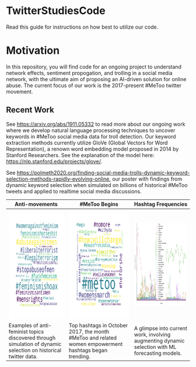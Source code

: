 # TwitterStudiesCode


Read this guide for instructions on how best to utilize our code.

# Motivation 

In this repository, you will find code for an ongoing project to understand network effects, 
sentiment propogation, and trolling in a social media network, with 
the ultimate aim of proposing an AI-driven solution for online abuse. 
The current focus of our work is the 2017-present #MeToo twitter movement. 



## Recent Work 
See https://arxiv.org/abs/1911.05332 to read more about our ongoing work where we develop
natural language processing techniques to uncover keywords in #MeToo social media 
data for troll detection. Our keyword extraction methods currently utilize GloVe (Global Vectors for 
Word Representation), a renown word embedding model proposed in 2014 by Stanford Researchers.
See the explanation of the model here: https://nlp.stanford.edu/projects/glove/.


See https://polmeth2020.org/finding-social-media-trolls-dynamic-keyword-selection-methods-rapidly-evolving-online, 
our poster with findings from dynamic keyword selection when simulated on billions of historical #MeToo tweets and applied to realtime 
social media discussions.

| Anti-movements  | #MeToo Begins | Hashtag Frequencies |
| ------------- | ------------- | ------------ |
|  <img src="/twitter/troll_example.png" width="300" height="300">   |  <img src="/twitter/WH_Oct17.png" width="300" height="300">   |  <img src="/twitter/freq-analysis.png" width="350" height="225">  |
| Examples of anti-feminist topics discovered through simulation of dynamic selection on historical twitter data. | Top hashtags in October 2017, the month #MeToo and related women empowerment hashtags began trending. | A glimpse into current work, involving augmenting dynamic selection with ML forecasting models.  |




